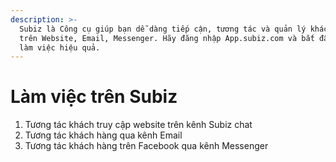 ```yaml
---
description: >-
  Subiz là Công cụ giúp bạn dễ dàng tiếp cận, tương tác và quản lý khách hàng
  trên Website, Email, Messenger. Hãy đăng nhập App.subiz.com và bắt đầu ngày
  làm việc hiệu quả.
---
```


# Làm việc trên Subiz

1. Tương tác khách truy cập website trên kênh Subiz chat
2. Tương tác khách hàng qua kênh Email
3. Tương tác khách hàng trên Facebook qua kênh Messenger



###  



